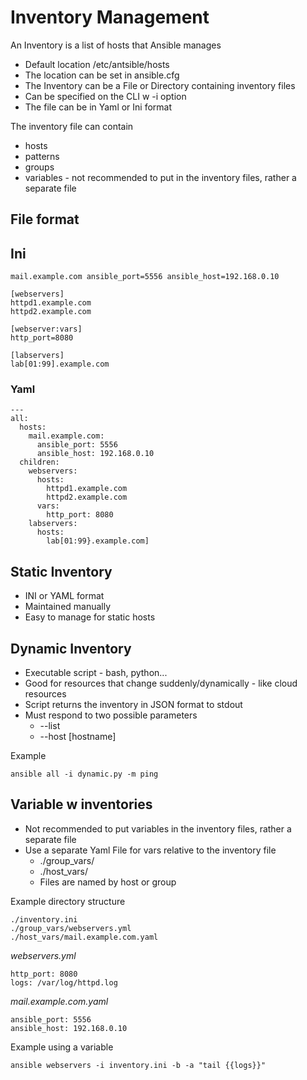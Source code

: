 # Inventory Management
An Inventory is a list of hosts that Ansible manages  
- Default location /etc/antsible/hosts
- The location can be set in ansible.cfg
- The Inventory can be a File or Directory containing inventory files
- Can be specified on the CLI w -i option
- The file can be in Yaml or Ini format

The inventory file can contain
- hosts
- patterns
- groups
- variables - not recommended to put in the inventory files, rather a separate file

## File format

## Ini

    mail.example.com ansible_port=5556 ansible_host=192.168.0.10

    [webservers]
    httpd1.example.com
    httpd2.example.com

    [webserver:vars]
    http_port=8080

    [labservers]
    lab[01:99].example.com

### Yaml

    ---
    all:
      hosts:
        mail.example.com:
          ansible_port: 5556
          ansible_host: 192.168.0.10
      children:
        webservers:
          hosts:
            httpd1.example.com
            httpd2.example.com
          vars:
            http_port: 8080
        labservers:
          hosts:
            lab[01:99}.example.com]


## Static Inventory
- INI or YAML format
- Maintained manually
- Easy to manage for static hosts

## Dynamic Inventory
- Executable script - bash, python...
- Good for resources that change suddenly/dynamically - like cloud resources
- Script returns the inventory in JSON format to stdout
- Must respond to two possible parameters
    - --list
    - --host [hostname]

Example

    ansible all -i dynamic.py -m ping


## Variable w inventories
- Not recommended to put variables in the inventory files, rather a separate file
- Use a separate Yaml File for vars relative to the inventory file
    - ./group_vars/
    - ./host_vars/
    - Files are named by host or group

Example directory structure

    ./inventory.ini
    ./group_vars/webservers.yml
    ./host_vars/mail.example.com.yaml

_webservers.yml_

    http_port: 8080
    logs: /var/log/httpd.log

_mail.example.com.yaml_

    ansible_port: 5556
    ansible_host: 192.168.0.10

Example using a variable

    ansible webservers -i inventory.ini -b -a "tail {{logs}}"
